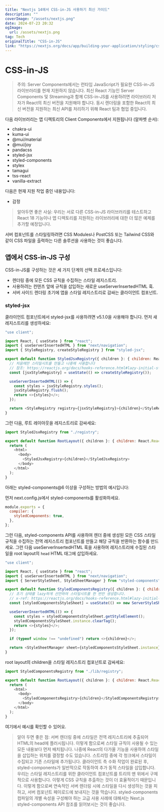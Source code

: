 ```yaml
---
title: "Nextjs 14에서 CSS-in-JS 사용하기 최신 가이드"
description: ""
coverImage: "/assets/nextjs.png"
date: 2024-07-23 20:32
ogImage:
  url: /assets/nextjs.png
tag: Tech
originalTitle: "CSS-in-JS"
link: "https://nextjs.org/docs/app/building-your-application/styling/css-in-js"
---
```


# CSS-in-JS

> 주의: Server Components에서는 런타임 JavaScript가 필요한 CSS-in-JS 라이브러리를 현재 지원하지 않습니다. 최신 React 기능인 Server Components 및 Streaming과 함께 CSS-in-JS를 사용하려면 라이브러리 저자가 React의 최신 버전을 지원해야 합니다. 동시 렌더링을 포함한 React의 최신 버전을 지원하는 최신 API를 처리하기 위해 React 팀과 협업 중입니다.

다음 라이브러리는 앱 디렉토리의 Client Components에서 지원됩니다 (알파벳 순서):

- chakra-ui
- kuma-ui
- @mui/material
- @mui/joy
- pandacss
- styled-jsx
- styled-components
- stylex
- tamagui
- tss-react
- vanilla-extract

<div class="content-ad"></div>

다음은 현재 지원 작업 중인 내용입니다:

- 감정

> 알아두면 좋은 사실: 우리는 서로 다른 CSS-in-JS 라이브러리를 테스트하고 React 18 기능이나 앱 디렉토리를 지원하는 라이브러리에 대한 더 많은 예제를 추가할 예정입니다.

서버 컴포넌트를 스타일링하려면 CSS Modules나 PostCSS 또는 Tailwind CSS와 같이 CSS 파일을 출력하는 다른 솔루션을 사용하는 것이 좋습니다.

<div class="content-ad"></div>

## 앱에서 CSS-in-JS 구성

CSS-in-JS를 구성하는 것은 세 가지 단계의 선택 프로세스입니다:

- 렌더링 중에 모든 CSS 규칙을 수집하는 스타일 레지스트리.
- 사용하려는 컨텐츠 앞에 규칙을 삽입하는 새로운 useServerInsertedHTML 훅.
- 서버 사이드 렌더링 초기에 앱을 스타일 레지스트리로 감싸는 클라이언트 컴포넌트.

### styled-jsx

<div class="content-ad"></div>

클라이언트 컴포넌트에서 styled-jsx를 사용하려면 v5.1.0을 사용해야 합니다. 먼저 새 레지스트리를 생성하세요:

```js
"use client";

import React, { useState } from "react";
import { useServerInsertedHTML } from "next/navigation";
import { StyleRegistry, createStyleRegistry } from "styled-jsx";

export default function StyledJsxRegistry({ children }: { children: React.ReactNode }) {
  // 처음에만 스타일시트를 만들고 나중에 사용합니다
  // 참조: https://reactjs.org/docs/hooks-reference.html#lazy-initial-state
  const [jsxStyleRegistry] = useState(() => createStyleRegistry());

  useServerInsertedHTML(() => {
    const styles = jsxStyleRegistry.styles();
    jsxStyleRegistry.flush();
    return <>{styles}</>;
  });

  return <StyleRegistry registry={jsxStyleRegistry}>{children}</StyleRegistry>;
}
```

그런 다음, 루트 레이아웃을 레지스트리로 감싸세요:

```js
import StyledJsxRegistry from "./registry";

export default function RootLayout({ children }: { children: React.ReactNode }) {
  return (
    <html>
      <body>
        <StyledJsxRegistry>{children}</StyledJsxRegistry>
      </body>
    </html>
  );
}
```

<div class="content-ad"></div>

아래는 styled-components@6 이상을 구성하는 방법의 예시입니다:

먼저 next.config.js에서 styled-components를 활성화하세요.

<div class="content-ad"></div>

```js
module.exports = {
  compiler: {
    styledComponents: true,
  },
};
```

그런 다음, styled-components API를 사용하여 렌더 중에 생성된 모든 CSS 스타일 규칙을 수집하는 전역 레지스트리 컴포넌트를 만들고 해당 규칙을 반환하는 함수를 만드세요. 그런 다음 useServerInsertedHTML 훅을 사용하여 레지스트리에 수집된 스타일을 root layout의 `head` HTML 태그에 삽입하세요.

```js
"use client";

import React, { useState } from "react";
import { useServerInsertedHTML } from "next/navigation";
import { ServerStyleSheet, StyleSheetManager } from "styled-components";

export default function StyledComponentsRegistry({ children }: { children: React.ReactNode }) {
  // 초기 상태를 lazy하게 선언하여 스타일시트를 한 번만 생성합니다.
  // x-ref: https://reactjs.org/docs/hooks-reference.html#lazy-initial-state
  const [styledComponentsStyleSheet] = useState(() => new ServerStyleSheet());

  useServerInsertedHTML(() => {
    const styles = styledComponentsStyleSheet.getStyleElement();
    styledComponentsStyleSheet.instance.clearTag();
    return <>{styles}</>;
  });

  if (typeof window !== "undefined") return <>{children}</>;

  return <StyleSheetManager sheet={styledComponentsStyleSheet.instance}>{children}</StyleSheetManager>;
}
```

root layout의 children을 스타일 레지스트리 컴포넌트로 감싸세요:

<div class="content-ad"></div>

```js
import StyledComponentsRegistry from "./lib/registry";

export default function RootLayout({ children }: { children: React.ReactNode }) {
  return (
    <html>
      <body>
        <StyledComponentsRegistry>{children}</StyledComponentsRegistry>
      </body>
    </html>
  );
}
```

여기에서 예시를 확인할 수 있어요.

> 알아 두면 좋은 점:
> 서버 렌더링 중에 스타일은 전역 레지스트리에 추출되어 HTML의 head에 플러시됩니다. 이렇게 함으로써 스타일 규칙이 사용될 수 있는 모든 내용보다 먼저 배치됩니다. 나중에 React의 다가올 기능을 사용하여 스타일을 삽입하는 위치를 결정할 수도 있습니다.
> 스트리밍 중에 각 청크에서 스타일이 수집되고 기존 스타일에 추가됩니다. 클라이언트 측 수화 작업이 완료된 후, styled-components가 일반적으로 작동하여 추가 동적 스타일을 삽입합니다.
> 우리는 스타일 레지스트리를 위한 클라이언트 컴포넌트를 트리의 맨 위에서 구체적으로 사용합니다. 이렇게 CSS 규칙을 추출하는 것이 더 효율적이기 때문입니다. 이렇게 함으로써 연속적인 서버 렌더링 시에 스타일을 다시 생성하는 것을 피하고, 서버 컴포넌트 페이로드에 보내지는 것을 막습니다.
> styled-components 컴파일의 개별 속성을 구성해야 하는 고급 사용 사례에 대해서는 Next.js styled-components API 참조를 읽어보시는 것이 좋습니다.
